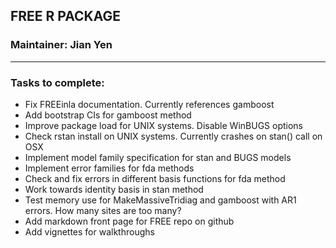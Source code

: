 ## FREE R PACKAGE
### Maintainer: Jian Yen

*****

### Tasks to complete:

- Fix FREEinla documentation. Currently references gamboost
- Add bootstrap CIs for gamboost method
- Improve package load for UNIX systems. Disable WinBUGS options
- Check rstan install on UNIX systems. Currently crashes on stan() call on OSX
- Implement model family specification for stan and BUGS models
- Implement error families for fda methods
- Check and fix errors in different basis functions for fda method
- Work towards identity basis in stan method
- Test memory use for MakeMassiveTridiag and gamboost with AR1 errors. How many sites are too many?
- Add markdown front page for FREE repo on github
- Add vignettes for walkthroughs